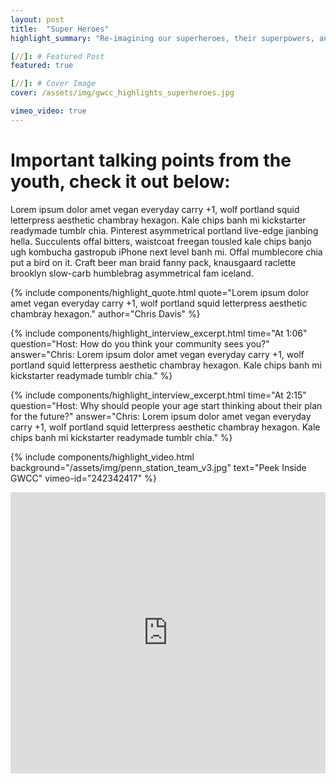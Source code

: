 ```yaml
---
layout: post
title:  "Super Heroes"
highlight_summary: "Re-imagining our superheroes, their superpowers, and more cool stuff that should be added here for an appropriate subtitle"

[//]: # Featured Post
featured: true

[//]: # Cover Image
cover: /assets/img/gwcc_highlights_superheroes.jpg

vimeo_video: true
---
```

# Important talking points from the youth, check it out below:

Lorem ipsum dolor amet vegan everyday carry +1, wolf portland squid letterpress aesthetic chambray hexagon. Kale chips banh mi kickstarter readymade tumblr chia. Pinterest asymmetrical portland live-edge jianbing hella. Succulents offal bitters, waistcoat freegan tousled kale chips banjo ugh kombucha gastropub iPhone next level banh mi. Offal mumblecore chia put a bird on it. Craft beer man braid fanny pack, knausgaard raclette brooklyn slow-carb humblebrag asymmetrical fam iceland.

{%  include components/highlight_quote.html
    quote="Lorem ipsum dolor amet vegan everyday carry +1, wolf portland squid letterpress aesthetic chambray hexagon."
    author="Chris Davis"
%}

{%  include components/highlight_interview_excerpt.html
    time="At 1:06"
    question="Host: How do you think your community sees you?"
    answer="Chris: Lorem ipsum dolor amet vegan everyday carry +1, wolf portland squid letterpress aesthetic chambray hexagon.  Kale chips banh mi kickstarter readymade tumblr chia."
%}

{%  include components/highlight_interview_excerpt.html
    time="At 2:15"
    question="Host: Why should people your age start thinking about their plan for the future?"
    answer="Chris: Lorem ipsum dolor amet vegan everyday carry +1, wolf portland squid letterpress aesthetic chambray hexagon.  Kale chips banh mi kickstarter readymade tumblr chia."
%}

{% include components/highlight_video.html
    background="/assets/img/penn_station_team_v3.jpg"
    text="Peek Inside GWCC"
    vimeo-id="242342417"
%}

<div class="highlight_audio">
    <iframe width="100%" height="450" scrolling="no" frameborder="no" allow="autoplay" src="https://w.soundcloud.com/player/?url=https%3A//api.soundcloud.com/tracks/400628403&amp;color=%23ff5500&amp;auto_play=false&amp;hide_related=false&amp;show_comments=true&amp;show_user=true&amp;show_reposts=false&amp;show_teaser=true&amp;visual=true"></iframe>
</div>
